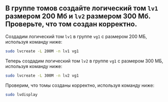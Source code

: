 ## В группе томов создайте логический том `lv1` размером 200 Мб и `lv2` размером 300 Мб. Проверьте, что том создан корректно.

Создадим логический том `lv1` в группе `vg1` с размером 200 МБ, используя команду ниже: 

```bash
sudo lvcreate -L 200M -n lv1 vg1
```

Теперь создадим логический том `lv2` в группе `vg1` с размером 300 МБ, используя команду ниже:

```bash
sudo lvcreate -L 300M -n lv2 vg1
```

Проверим, что томы созданы корректно, используя команду ниже: 

```bash
sudo lvdisplay
```

	
	